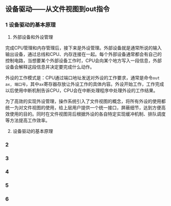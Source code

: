 ## 设备驱动——从文件视图到out指令

### 1 设备驱动的基本原理

1. 外部设备和外设管理

完成CPU管理和内存管理后，接下来是外设管理。外部设备就是通常所说的输入输出设备，通过总线和CPU、内存连接在一起。每个外部设备通常都会有自己的控制电路，当想要某个外部设备工作时，CPU会向某个地方写入一段信息，外部设备会解释这段信息并决定要完成什么动作。

外设的工作模式是：CPU通过端口地址发送对外设的工作要求，通常是命令`out ax, 端口号`，其中`ax`寄存器存放让外设工作的具体内容。外设开始工作，工作完成以后使用中断机制告诉CPU，CPU会在中断处理程序中处理外设的工作结果。

为了高效的实现外设管理，操作系统引入了文件视图的概念，将所有外设的使用都统一为对文件视图的使用，给上层用户提供一个统一接口，屏蔽细节，达到方便高效使用的目的。同时在文件视图背后根据外设的各自特定实现缓冲机制、排队调度等方法提高工作效率。

2. 设备驱动的基本原理



### 2

### 3

### 4

### 5

### 6
